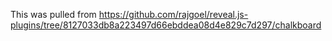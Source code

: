 This was pulled from https://github.com/rajgoel/reveal.js-plugins/tree/8127033db8a223497d66ebddea08d4e829c7d297/chalkboard
